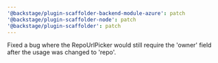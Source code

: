 ```yaml
---
'@backstage/plugin-scaffolder-backend-module-azure': patch
'@backstage/plugin-scaffolder-node': patch
'@backstage/plugin-scaffolder': patch
---
```


Fixed a bug where the RepoUrlPicker would still require the 'owner' field after the usage was changed to 'repo'.
